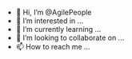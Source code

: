 - 👋 Hi, I’m @AgilePeople
- 👀 I’m interested in ...
- 🌱 I’m currently learning ...
- 💞️ I’m looking to collaborate on ...
- 📫 How to reach me ...

<!---
AgilePeople/AgilePeople is a ✨ special ✨ repository because its `README.md` (this file) appears on your GitHub profile.
You can click the Preview link to take a look at your changes.
--->
